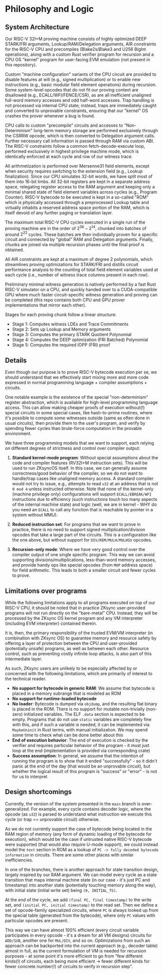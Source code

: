 # Philosophy and Logic

## System Architecture

Our RISC-V 32I+M proving machine consists of highly optimized DEEP STARK/FRI arguments, Lookup/RAM/Delegation arguments, AIR constraints for the RISC-V CPU and precompiles (Blake2s/Blake3 and U256 BigInt operations), along with a custom Rust verifier program for recursion and a CPU OS "kernel" program for user-facing EVM emulation (not present in this repository). 

Custom "machine configuration" variants of the CPU circuit are provided to disable features at will (e.g., signed multiplication) or to enable new instructions (e.g., basic modular field element operations) during recursion. Some system-level opcodes that do not fit our proving context are disallowed (e.g., ECALL/WFI/FENCE/CSR), as are all inefficient unaligned full-word memory accesses and odd half-word accesses. Trap handling is not processed via internal CPU state; instead, traps are immediately caught and converted to unprovable constraints, ensuring that our "kernel" OS crashes the prover whenever a bug is found. 

CPU calls to custom "precompile" circuits and accesses to "Non-Determinism" long-term memory storage are performed exclusively through the CSRRW opcode, which is then converted to Delegation argument calls. Further necessary call information is passed through RAM via custom ABI. The RISC-V constraints follow a common fetch-decode-execute loop, performed exclusively in highest privilege machine mode, which is identically enforced at each cycle and row of our witness trace. 

All arithmetization is performed over Mersenne31 field elements, except when security requires switching to the extension field (e.g., Lookup finalization). Since our CPU simulates 32-bit words, we have split most of them into 16-bit limbs. All 32-bit registers are kept in a separate address space, relegating register access to the RAM argument and keeping only a minimal shared state of field element variables across cycles (e.g., Program Counter). RISC-V bytecode to be executed is kept in a so-called "ROM" which is physically accessed through a preprocessed Lookup table and virtually inhabits a reserved address space portion of the RAM, which is itself devoid of any further paging or translation layer. 

The maximum total RISC-V CPU cycles executed in a single run of the proving machine are in the order of $2^{36} - 2^{14}$, chunked into batches of around $2^{22}$ cycles. These batches are then individually proven for a specific circuit and connected by "global" RAM and Delegation arguments. Finally, chunks are joined via multiple recursion phases until the final proof is obtained. 

All AIR constraints are kept at a maximum of degree 2 polynomials, which streamlines proving optimizations for STARK/FRI and distills circuit performance analysis to the counting of total field element variables used at each cycle (i.e., number of witness trace columns present in each row). 

Preliminary minimal witness generation is natively performed by a fast Rust RISC-V simulator on a CPU, and quickly handed over to a CUDA-compatible GPU where much faster circuit-specific witness generation and proving can be completed (this repo contains both CPU and GPU prover implementations that mirror each other). 

Stages for each proving chunk follow a linear structure: 
- Stage 1: Computes witness LDEs and Trace Commitments
- Stage 2: Sets up Lookup and Memory arguments  
- Stage 3: Computes the primary STARK Quotient Polynomial
- Stage 4: Computes the DEEP optimization (FRI Batched) Polynomial
- Stage 5: Computes the required IOPP (FRI) proof

## Details

Even though our purpose is to prove RISC-V bytecode execution per se, we should understand that we effectively start mixing more and more code expressed in normal programming language + compiler assumptions + circuits. 

One notable example is the existence of the special "non-determinism" register abstraction, which is available for high-level programming language access. This can allow making cheaper proofs of execution without(!) special circuits in some special cases, like hash-to-prime routines, where it's possible to compute some witnesses outside (same as often done in usual circuits), then provide them to the user's program, and verify by spending fewer cycles than brute-force computation in the provable environment.

We have three programming models that we want to support, each relying on different degrees of strictness and control over compiler output:

1. **Standard kernel-mode program**: Without special assumptions about the code and compiler features (RV32I+M instruction sets). This will be used to run ZKsyncOS itself. In this case, we can generally assume correctness/good behavior of the compiler, so we do not want to handle/trap cases like unaligned memory access. A standard compiler would not try to issue, e.g., attempts to read `u32` at an address that is not `0 mod 4` unless instructed otherwise. Note that none of the kernel-only (machine privilege only) configurations will support `ECALL/EBREAK/WFI` instructions due to efficiency (such instructions touch too many aspects of the internal machine state) and logic (well, we are in kernel - WHY do you need an `ECALL` to call any function that is reachable by pointer in a system without MMU).

2. **Reduced instruction set**: For programs that we want to prove in practice, there is no need to support signed multiplication/division opcodes that take a large part of the circuits. This is a configuration like the one above, but without support for `DIV/REM/MULH/MULHSU` opcodes.

3. **Recursion-only mode**: Where we have very good control over the compiler output of one single specific program. This way we can avoid supporting divisions/multiplications, less-than-word memory accesses, and provide handy ops like special opcodes (from `MOP` address space) for field arithmetic. This leads to both a smaller circuit and fewer cycles to prove.



## Limitations over programs

While the following limitations apply to all programs executed on top of our RISC-V CPU, it should be noted that in practice ZKsync user-provided programs will not run directly on the "bare-metal" CPU. Instead, they will be processed by the ZKsync OS kernel program and any VM interpreter (including EVM interpreter) contained therein. 

It is, then, the primary responsibility of the trusted EVM/VM interpreter (in combination with ZKsync OS) to guarantee memory and resource safety by offering a layer of protection between the CPU and user-provided (potentially unsafe) programs, as well as between each other. Resource control, such as preventing costly infinite loop attacks, is also part of this intermediate layer. 

As such, ZKsync users are unlikely to be especially affected by or concerned with the following limitations, which are primarily of interest to the technical reader.

- **No support for bytecode in generic RAM**: We assume that bytecode is placed in a memory subrange that is modeled as ROM
- **No support for runtime-loaded bytecode**
- **No loader**: Bytecode is dumped via `objdump`, and the resulting flat binary is placed in the ROM. There is no support for mutable non-trivially (non-zero) initialized variables. The ELF `.data` section is expected to be empty. Programs that do not use `static` variables are completely fine with this, and if such a variable is needed, it can be implemented via `MaybeUninit` in Rust terms, with manual initialization. We may spend some time to check what can be done better about this
- **End of execution behavior**: The end of execution is checked by the verifier and requires particular behavior of the program - it must just loop at the end (implementation is provided via corresponding crate)
- **Success assumption**: In general, we assume that the intention of running the program is to show that it ended "successfully" - so it didn't panic at the end of the day (that would be an unprovable circuit), but whether the logical result of this program is "success" or "error" - is not for us to interpret

## Design shortcomings

Currently, the version of the system presented in the `main` branch is over-generalized. For example, every cycle contains decoder logic, where the opcode (as `u32`) is parsed to understand what instruction we execute this cycle (or trap == unprovable circuit) otherwise. 

As we do not currently support the case of bytecode being located in the RAM region of memory (any form of dynamic loading of the bytecode for execution), which would be the case if untrusted native RISC-V bytecode were supported (that would also require U-mode support), we could instead model the `text` section in ROM as a lookup of `PC -> fully decoded bytecode information` in circuits. There are some other places with similar inefficiencies.

In one of the branches, there is another approach for state transition design, largely inspired by our RAM argument. We can model every cycle as a state transition that maps internal machine state (in our case - it's just PC and timestamp) into another state (potentially touching memory along the way), with initial state (initial write set) being `(0, INITIAL_TS)`. 

At the end of the cycle, we add `(final PC, final timestamp)` to the write set, and `(initial PC, initial timestamp)` to the read set. Then we define a set of opcode-family specialized circuits, where `PC` is always looked up from the special table (generated from the bytecode), where only `PC` values with particular opcodes are present. 

This way we can have almost 100% efficient (every circuit variable participates in every opcode - it's a dream for all VM designs) circuits for `ADD/SUB`, another one for `MUL/DIV`, and so on. Optimizations from such an approach can be backported into the current approach (e.g., decoder table) almost in full, as the current formulation of VM is needed for recursion purposes - at some point it's more efficient to go from "few different kinds(!) of circuits, each being more efficient -> fewer different kinds for fewer concrete number(!) of circuits to verify in recursion step".
